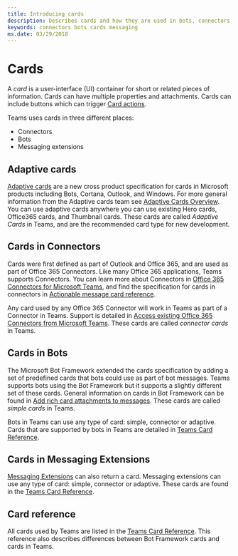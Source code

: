 ```yaml
---
title: Introducing cards
description: Describes cards and how they are used in bots, connectors and messaging extensions
keywords: connectors bots cards messaging
ms.date: 03/29/2018
---
```

# Cards

A *card* is a user-interface (UI) container for short or related pieces of information. Cards can have multiple properties and attachments. Cards can include buttons which can trigger [Card actions](~/concepts/cards/cards-actions).

Teams uses cards in three different places:

* Connectors
* Bots
* Messaging extensions

## Adaptive cards

[Adaptive cards](~/concepts/cards/cards-reference?branch=Harysh-Adaptive-cards#adaptive-card) are a new cross product specification for cards in Microsoft products including Bots, Cortana, Outlook, and Windows. For more general information from the Adaptive cards team see [Adaptive Cards Overview](https://docs.microsoft.com/en-us/adaptive-cards). You can use adaptive cards anywhere you can use existing Hero cards, Office365 cards, and Thumbnail cards.  These cards are called *Adaptive Cards* in Teams, and are the recommended card type for new development.

## Cards in Connectors

Cards were first defined as part of Outlook and Office 365, and are used as part of Office 365 Connectors. Like many Office 365 applications, Teams supports Connectors. You can learn more about Connectors in [Office 365 Connectors for Microsoft Teams](~/concepts/connectors/connectors), and find the specification for cards in connectors in [Actionable message card reference](https://docs.microsoft.com/en-us/outlook/actionable-messages/card-reference).

Any card used by any Office 365 Connector will work in Teams as part of a Connector in Teams. Support is detailed in [Access existing Office 365 Connectors from Microsoft Teams](~/concepts/connectors/connectors#access-existing-office-365-connectors-from-microsoft-teams). These cards are called *connector cards* in Teams.

## Cards in Bots

The Microsoft Bot Framework extended the cards specification by adding a set of predefined cards that bots could use as part of bot messages. Teams supports bots using the Bot Framework but it supports a slightly different set of these cards. General information on cards in Bot Framework can be found in [Add rich card attachments to messages](https://docs.microsoft.com/en-us/bot-framework/nodejs/bot-builder-nodejs-send-rich-cards). These cards are called *simple cards* in Teams.

Bots in Teams can use any type of card: simple, connector or adaptive. Cards that are supported by bots in Teams are detailed in [Teams Card Reference](~/concepts/cards/cards-reference).  

## Cards in Messaging Extensions

[Messaging Extensions](~/concepts/messaging-extensions) can also return a card. Messaging extensions can use any type of card: simple, connector or adaptive. These cards are found in the [Teams Card Reference](~/concepts/cards/cards-reference).

## Card reference

All cards used by Teams are listed in the [Teams Card Reference](~/concepts/cards/cards-reference). This reference also describes differences between Bot Framework cards and cards in Teams.
